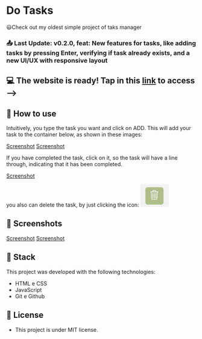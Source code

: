 # Do Tasks
😃Check out my oldest simple project of taks manager

### 📤 Last Update:  v0.2.0, feat: New features for tasks, like adding tasks by pressing Enter, verifying if task already exists, and a new UI/UX with responsive layout

## 💻 The website is ready! Tap in this [link](https://danielmendessensei.github.io/Do-Tasks/) to access -->

## 🤔 How to use
Intuitively, you type the task you want and click on ADD. This will add your task to the container below, as shown in these images:

[Screenshot](../assets/img/1.png)
[Screenshot](../assets/img/2.png)

If you have completed the task, click on it, so the task will have a line through, indicating that it has been completed.

[Screenshot](../assets/img/3.png)

you also can delete the task, by just clicking the icon: <img src="../assets/img/4.png" width=75px height=60px/>

## 📸 Screenshots
[Screenshot](../assets/img/1.png)
[Screenshot](../assets/img/5.png)

## 🚀 Stack

This project was developed with the following technologies:

- HTML e CSS
- JavaScript
- Git e Github

## 📜 License
- This project is under MIT license.